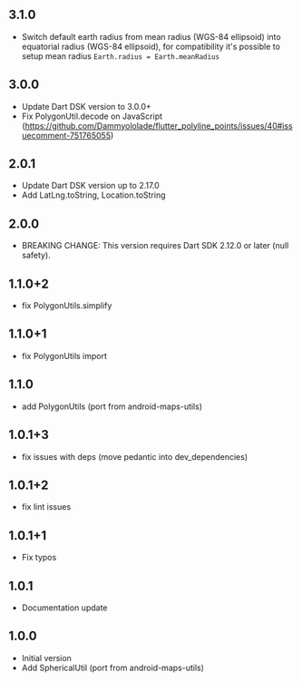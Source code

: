 ## 3.1.0

* Switch default earth radius from mean radius (WGS-84 ellipsoid) into equatorial radius (WGS-84 ellipsoid),
  for compatibility it's possible to setup mean radius `Earth.radius = Earth.meanRadius`

## 3.0.0

* Update Dart DSK version to 3.0.0+
* Fix PolygonUtil.decode on JavaScript (https://github.com/Dammyololade/flutter_polyline_points/issues/40#issuecomment-751765055)

## 2.0.1

* Update Dart DSK version up to 2.17.0
* Add LatLng.toString, Location.toString

## 2.0.0

* BREAKING CHANGE: This version requires Dart SDK 2.12.0 or later (null safety).

## 1.1.0+2

- fix PolygonUtils.simplify

## 1.1.0+1

- fix PolygonUtils import 

## 1.1.0

- add PolygonUtils (port from android-maps-utils) 

## 1.0.1+3

- fix issues with deps (move pedantic into dev_dependencies) 

## 1.0.1+2

- fix lint issues 

## 1.0.1+1

- Fix typos


## 1.0.1

- Documentation update


## 1.0.0

- Initial version
- Add SphericalUtil (port from android-maps-utils) 

